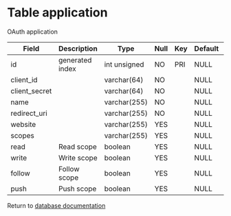 Table application
===========
OAuth application

| Field | Description | Type | Null | Key | Default | Extra |
| ----- | ----------- | ---- | ---- | --- | ------- | ----- |
| id            | generated index | int unsigned | NO  | PRI | NULL | auto_increment |    
| client_id     |                 | varchar(64)  | NO  |     | NULL |                |    
| client_secret |                 | varchar(64)  | NO  |     | NULL |                |    
| name          |                 | varchar(255) | NO  |     | NULL |                |    
| redirect_uri  |                 | varchar(255) | NO  |     | NULL |                |    
| website       |                 | varchar(255) | YES |     | NULL |                |    
| scopes        |                 | varchar(255) | YES |     | NULL |                |    
| read          | Read scope      | boolean      | YES |     | NULL |                |    
| write         | Write scope     | boolean      | YES |     | NULL |                |    
| follow        | Follow scope    | boolean      | YES |     | NULL |                |    
| push          | Push scope      | boolean      | YES |     | NULL |                |    

Return to [database documentation](help/database)
